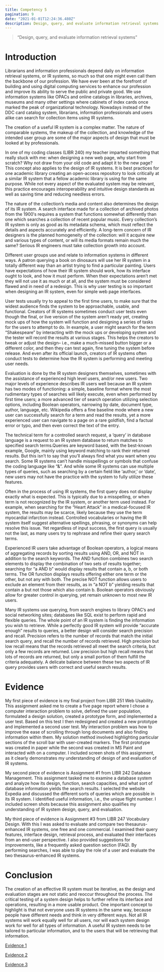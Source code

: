 ```yaml
---
title: Competency 5
pagination: 9
date: "2021-01-01T12:24:36.480Z"
description: Design, query, and evaluate information retrieval systems
---
```


> “Design, query, and evaluate information retrieval systems”



# Introduction



Librarians and information professionals depend daily on information retrieval systems, or IR systems, so much so that one might even call them the backbone of our profession. We have ever been at the forefront of building and using digital computing services to enhance our profession and improve its ability to serve the public and private good. We use information systems like OPACs and online catalogs in libraries, archives, museums and many other settings where cabinets of index cards once marked the peak of organizational technology. Nowadays instead of the DDC card catalog system, librarians, information professionals and users alike can search for collection items using IR systems.



The creation of a useful IR system is a complex matter. The nature of comparable systems, the makeup of the collection, and knowledge of the intended user group are some of the major aspects of design that must be looked at by professionals.



In one of my coding classes (LIBR 240) my teacher imparted something that really stuck with me: when designing a new web page, why start from scratch? Why not draw from your old code and adapt it to the new page? This concept also applies to the design of IR systems. It is best practices for one academic library creating an open-access repository to look critically at a similar IR system that a fellow academic library is using for the same purpose. While not every aspect of the evaluated system may be relevant, this practice encourages interoperability and intuitive design standards as well as saving time and reducing needless errors.



The nature of the collection’s media and content also determines the design of its IR system. A search interface made for a collection of archived photos from the 1900′s requires a system that functions somewhat differently than one which searches a collection of recent popular music. Every collection’s IR system is only as good as its metadata schema, which must reflect the details and aspects accurately and efficiently. A long-term concern of IR designers is the planned homogeneity of the collection: will it acquire new and various types of content, or will its media formats remain much the same? Serious IR engineers must take collection growth into account.



Different user groups use and relate to information systems in different ways. A patron querying a book on dinosaurs will use her IR system in a totally different way than an artist trying to find a particular painting. Users have expectations of how their IR system should work, how its interface ought to look, and how it must perform. When their expectations aren’t met they will not use it as much or at all, and the system must be considered flawed and in need of a redesign. This is why user testing is so important when designing an IR system, even for simple web page interfaces.



User tests usually try to appeal to the first time users, to make sure that the widest audience finds the system to be approachable, usable, and functional. Creators of IR systems sometimes conduct user tests even though the final, or live version of the system aren’t ready yet, creating mock ups of how the system will function and designing a series of tasks for the users to attempt to do. In example, a user might search for the term “Shakespeare” by interacting with the mock ups or developing system and the tester will record the results at various stages. This helps the creators to tweak or adjust the design– i.e., make a much-missed button bigger or a different color, and then they can test again, fine tuning the system before release. And even after its official launch, creators of IR systems often conduct tests to determine how the IR system is performing and meeting user needs.



Evaluation is done by the IR system designers themselves, sometimes with the assistance of experienced high level users, and/or new users. Two major levels of experience describes IR users well because an IR system has two modes of functioning: a simple, baseline format where the most rudimentary types of searches will likely execute, even when performed by first time users; a more advanced tier of search operation utilizing selection options, including Boolean operators, narrowing by date, document type, author, language, etc. Wikipedia offers a fine baseline mode where a new user can successfully search for a term and read the results, yet a more experienced user can navigate to a page on a rare goldfish, find a factual error or typo, and then even correct the text of the entry.



The technical term for a controlled search request, a ‘query’ in database language is a request to an IR system database to return matches to specified search terms.Queries are keyword based, with the best-known example, Google, mainly using keyword matching to rank their returned results. But this isn’t to say that you’ll always find what you want when you search. Some IR systems can’t handle misspellings or symbols that confuse the coding language like “&”. And while some IR systems can use multiple types of queries, such as searching by a certain field like ‘author,’ or ‘date’, new users may not have the practice with the system to fully utilize these features.



Often in the process of using IR systems, the first query does not display exactly what is expected. This is typically due to a misspelling, or when term is not recognized by the IR system, or another term used instead. For example, when searching for the “Heart Attack” in a medical-focused IR system, the results may be scarce, likely because they use the term myocardial infarction instead. Controlled vocabularies or having the IR system itself suggest alternative spellings, phrasing, or synonyms can help resolve this issue. Yet regardless of input success, the first query is usually not the last, as many users try to rephrase and refine their query search terms.



Experienced IR users take advantage of Boolean operators, a logical means of aggregating records by sorting results using AND, OR, and NOT in addition to the search keywords. The AND function combines two search elements to display the combination of two sets of results together; searching for “a AND b” would display results that contain a, b, or both terms. The OR function displays results offering either one term or the other, but not any with both. The precise NOT function allows users to exclude an element from their results, as in “a NOT b” yielding results that contain a but not those which also contain b. Boolean operators obviously allow for greater control in querying, yet remain unknown to most new IR users.



Many IR systems use querying, from search engines to library OPAC’s and social networking sites; databases like SQL exist to perform rapid and flexible queries. The whole point of an IR system is finding the information you wish to retrieve. While a perfectly good IR system will provide “accurate enough” results to queries, a better design will consider search precision and recall. Precision refers to the number of records that match the initial search query, and recall the number of records retrieved. High precision but low recall means that the records retrieved all meet the search criteria, but only a few records are returned. Low precision but high recall means that lots of records are returned, but only a small portion of them fulfill the criteria adequately. A delicate balance between these two aspects of IR query provides users with correct and useful search results.



# Evidence



My first piece of evidence is my final project from LIBR 251 Web Usability. This assignment asked me to create a five page report where I chose a computer interaction problem to solve, defined the user population, formulated a design solution, created a prototype form, and implemented a user test. Based on this test I then redesigned and created a new prototype and implemented a second user test. My interaction problem was how to improve the ease of scrolling through long documents and also finding information within them. My solution method involved highlighting particular sections of the scroll bar with user-created markers. The first prototype was created in paper while the second was created in MS Paint and interacted with on a computer. I included screen shots of this assignment, as it clearly demonstrates my understanding of design of and evaluation of IR systems.



My second piece of evidence is Assignment #1 from LIBR 242 Database Management. This assignment tasked me to examine a database system and analyze how its design, function, search capacities, and what sort of database information yields the search results. I selected the website Expedia and discussed the different sorts of queries which are possible in its IR system. I identified useful information, i.e., the unique flight number. I included screen shots because this assignment also qualifies my understanding of IR system design, query, and evaluation.



My third piece of evidence is Assignment #3 from LIBR 247 Vocabulary Design. With this I was asked to evaluate and compare two thesaurus-enhanced IR systems, one free and one commercial. I examined their query features, interface design, retrieval process, and evaluated their interfaces from an end-user perspective. I also provided suggestions for improvements, like a frequently asked question section (FAQ). By performing searches, I was able to play the role of a user and evaluate the two thesaurus-enhanced IR systems.



# Conclusion



The creation of an effective IR system must be iterative, as the design and evaluation stages are not static and reoccur throughout the process. The critical testing of a system design helps to further refine its interface and operations, resulting in a more usable product. One important concept to highlight is that not everyone uses IR systems in the same way, because people have different needs and think in very different ways. Not all IR systems will work equally well for all users, nor will each system design work for well for all types of information. A useful IR system needs to be tailored to particular information, and to the users that will be retrieving that information.


[Evidence 1](251.EBrown_Final.doc.pdf)

[Evidence 2](242.Assign1.doc.pdf)

[Evidence 3](247.Assignment.3EB.doc.pdf)

